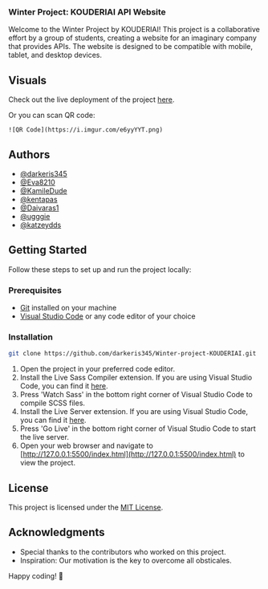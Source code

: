 ### Winter Project: KOUDERIAI API Website

Welcome to the Winter Project by KOUDERIAI! This project is a collaborative effort by a group of students, creating a website for an imaginary company that provides APIs. The website is designed to be compatible with mobile, tablet, and desktop devices.

## Visuals

Check out the live deployment of the project [here](https://winter-project-kouderiai.vercel.app/).

Or you can scan QR code:
```
![QR Code](https://i.imgur.com/e6yyYYT.png)
```
## Authors

- [@darkeris345](https://github.com/darkeris345)
- [@Eva8210](https://github.com/Eva8210)
- [@KamileDude](https://github.com/KamileDude)
- [@kentapas](https://github.com/kentapas)
- [@Daivaras1](https://github.com/Daivaras1)
- [@ugggie](https://github.com/ugggie)
- [@katzeydds](https://github.com/katzeydds)

## Getting Started

Follow these steps to set up and run the project locally:

### Prerequisites

- [Git](https://git-scm.com/) installed on your machine
- [Visual Studio Code](https://code.visualstudio.com/) or any code editor of your choice

### Installation

```bash
git clone https://github.com/darkeris345/Winter-project-KOUDERIAI.git
```

1. Open the project in your preferred code editor.
2. Install the Live Sass Compiler extension. If you are using Visual Studio Code, you can find it [here](https://marketplace.visualstudio.com/items?itemName=ritwickdey.live-sass).
3. Press 'Watch Sass' in the bottom right corner of Visual Studio Code to compile SCSS files.
4. Install the Live Server extension. If you are using Visual Studio Code, you can find it [here](https://marketplace.visualstudio.com/items?itemName=ritwickdey.LiveServer).
5. Press 'Go Live' in the bottom right corner of Visual Studio Code to start the live server.
6. Open your web browser and navigate to [http://127.0.0.1:5500/index.html](http://127.0.0.1:5500/index.html) to view the project.


## License

This project is licensed under the [MIT License](LICENSE).

## Acknowledgments

- Special thanks to the contributors who worked on this project.
- Inspiration: Our motivation is the key to overcome all obsticales.

Happy coding! 🚀
